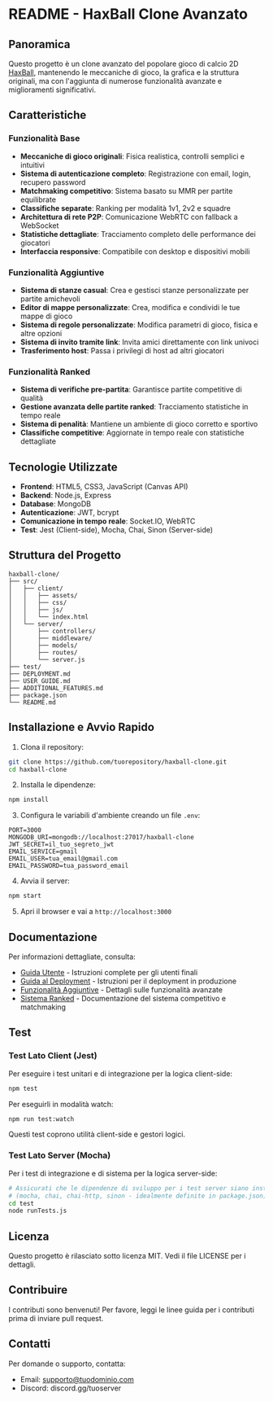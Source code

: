 # README - HaxBall Clone Avanzato

## Panoramica

Questo progetto è un clone avanzato del popolare gioco di calcio 2D [HaxBall](https://www.haxball.com), mantenendo le meccaniche di gioco, la grafica e la struttura originali, ma con l'aggiunta di numerose funzionalità avanzate e miglioramenti significativi.

## Caratteristiche

### Funzionalità Base
- **Meccaniche di gioco originali**: Fisica realistica, controlli semplici e intuitivi
- **Sistema di autenticazione completo**: Registrazione con email, login, recupero password
- **Matchmaking competitivo**: Sistema basato su MMR per partite equilibrate
- **Classifiche separate**: Ranking per modalità 1v1, 2v2 e squadre
- **Architettura di rete P2P**: Comunicazione WebRTC con fallback a WebSocket
- **Statistiche dettagliate**: Tracciamento completo delle performance dei giocatori
- **Interfaccia responsive**: Compatibile con desktop e dispositivi mobili

### Funzionalità Aggiuntive
- **Sistema di stanze casual**: Crea e gestisci stanze personalizzate per partite amichevoli
- **Editor di mappe personalizzate**: Crea, modifica e condividi le tue mappe di gioco
- **Sistema di regole personalizzate**: Modifica parametri di gioco, fisica e altre opzioni
- **Sistema di invito tramite link**: Invita amici direttamente con link univoci
- **Trasferimento host**: Passa i privilegi di host ad altri giocatori

### Funzionalità Ranked
- **Sistema di verifiche pre-partita**: Garantisce partite competitive di qualità
- **Gestione avanzata delle partite ranked**: Tracciamento statistiche in tempo reale
- **Sistema di penalità**: Mantiene un ambiente di gioco corretto e sportivo
- **Classifiche competitive**: Aggiornate in tempo reale con statistiche dettagliate

## Tecnologie Utilizzate

- **Frontend**: HTML5, CSS3, JavaScript (Canvas API)
- **Backend**: Node.js, Express
- **Database**: MongoDB
- **Autenticazione**: JWT, bcrypt
- **Comunicazione in tempo reale**: Socket.IO, WebRTC
- **Test**: Jest (Client-side), Mocha, Chai, Sinon (Server-side)

## Struttura del Progetto

```
haxball-clone/
├── src/
│   ├── client/
│   │   ├── assets/
│   │   ├── css/
│   │   ├── js/
│   │   └── index.html
│   └── server/
│       ├── controllers/
│       ├── middleware/
│       ├── models/
│       ├── routes/
│       └── server.js
├── test/
├── DEPLOYMENT.md
├── USER_GUIDE.md
├── ADDITIONAL_FEATURES.md
├── package.json
└── README.md
```

## Installazione e Avvio Rapido

1. Clona il repository:
```bash
git clone https://github.com/tuorepository/haxball-clone.git
cd haxball-clone
```

2. Installa le dipendenze:
```bash
npm install
```

3. Configura le variabili d'ambiente creando un file `.env`:
```
PORT=3000
MONGODB_URI=mongodb://localhost:27017/haxball-clone
JWT_SECRET=il_tuo_segreto_jwt
EMAIL_SERVICE=gmail
EMAIL_USER=tua_email@gmail.com
EMAIL_PASSWORD=tua_password_email
```

4. Avvia il server:
```bash
npm start
```

5. Apri il browser e vai a `http://localhost:3000`

## Documentazione

Per informazioni dettagliate, consulta:

- [Guida Utente](USER_GUIDE.md) - Istruzioni complete per gli utenti finali
- [Guida al Deployment](DEPLOYMENT.md) - Istruzioni per il deployment in produzione
- [Funzionalità Aggiuntive](ADDITIONAL_FEATURES.md) - Dettagli sulle funzionalità avanzate
- [Sistema Ranked](RANKED_FEATURES.md) - Documentazione del sistema competitivo e matchmaking

## Test

### Test Lato Client (Jest)
Per eseguire i test unitari e di integrazione per la logica client-side:
```bash
npm test
```
Per eseguirli in modalità watch:
```bash
npm run test:watch
```
Questi test coprono utilità client-side e gestori logici.

### Test Lato Server (Mocha)
Per i test di integrazione e di sistema per la logica server-side:
```bash
# Assicurati che le dipendenze di sviluppo per i test server siano installate.
# (mocha, chai, chai-http, sinon - idealmente definite in package.json)
cd test
node runTests.js
```

## Licenza

Questo progetto è rilasciato sotto licenza MIT. Vedi il file LICENSE per i dettagli.

## Contribuire

I contributi sono benvenuti! Per favore, leggi le linee guida per i contributi prima di inviare pull request.

## Contatti

Per domande o supporto, contatta:
- Email: supporto@tuodominio.com
- Discord: discord.gg/tuoserver
